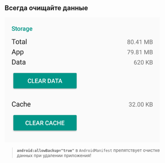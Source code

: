 ## Всегда очищайте данные

<img src="lecture/storage/img/clear_data_screenshot.png">

<br>

>**`android:allowBackup="true"`** в `AndroidManifest` препятствует очистке данных при удалении приложения!

<!-- .element: class="noveo-warn" -->


